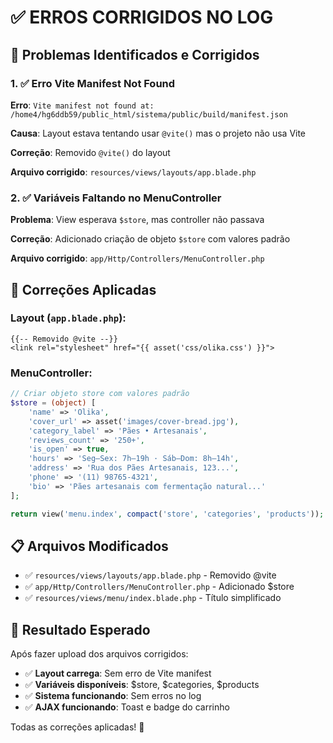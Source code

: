 # ✅ **ERROS CORRIGIDOS NO LOG**

## 🚨 **Problemas Identificados e Corrigidos**

### **1. ✅ Erro Vite Manifest Not Found**
**Erro**: `Vite manifest not found at: /home4/hg6ddb59/public_html/sistema/public/build/manifest.json`

**Causa**: Layout estava tentando usar `@vite()` mas o projeto não usa Vite

**Correção**: Removido `@vite()` do layout

**Arquivo corrigido**: `resources/views/layouts/app.blade.php`

### **2. ✅ Variáveis Faltando no MenuController**
**Problema**: View esperava `$store`, mas controller não passava

**Correção**: Adicionado criação de objeto `$store` com valores padrão

**Arquivo corrigido**: `app/Http/Controllers/MenuController.php`

## 🔧 **Correções Aplicadas**

### **Layout (`app.blade.php`):**
```blade
{{-- Removido @vite --}}
<link rel="stylesheet" href="{{ asset('css/olika.css') }}">
```

### **MenuController:**
```php
// Criar objeto store com valores padrão
$store = (object) [
    'name' => 'Olika',
    'cover_url' => asset('images/cover-bread.jpg'),
    'category_label' => 'Pães • Artesanais',
    'reviews_count' => '250+',
    'is_open' => true,
    'hours' => 'Seg–Sex: 7h–19h · Sáb–Dom: 8h–14h',
    'address' => 'Rua dos Pães Artesanais, 123...',
    'phone' => '(11) 98765-4321',
    'bio' => 'Pães artesanais com fermentação natural...'
];

return view('menu.index', compact('store', 'categories', 'products'));
```

## 📋 **Arquivos Modificados**

- ✅ `resources/views/layouts/app.blade.php` - Removido @vite
- ✅ `app/Http/Controllers/MenuController.php` - Adicionado $store
- ✅ `resources/views/menu/index.blade.php` - Título simplificado

## 🎯 **Resultado Esperado**

Após fazer upload dos arquivos corrigidos:

- ✅ **Layout carrega**: Sem erro de Vite manifest
- ✅ **Variáveis disponíveis**: $store, $categories, $products
- ✅ **Sistema funcionando**: Sem erros no log
- ✅ **AJAX funcionando**: Toast e badge do carrinho

Todas as correções aplicadas! 🚀
